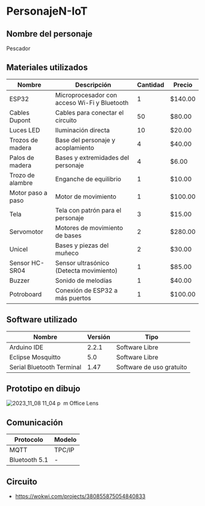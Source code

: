 # PersonajeN-IoT

## Nombre del personaje
Pescador

## Materiales utilizados
| Nombre | Descripción | Cantidad | Precio |
|--|--|--|--|
| ESP32 | Microprocesador con acceso Wi-Fi y Bluetooth | 1 | $140.00 |
| Cables Dupont | Cables para conectar el circuito | 50 | $80.00 |
| Luces LED | Iluminación directa | 10 | $20.00 |
| Trozos de madera | Base del personaje y acoplamiento | 4 | $40.00 |
| Palos de madera | Bases y extremidades del personaje | 4 | $6.00 |
| Trozo de alambre | Enganche de equilibrio | 1 | $10.00 |
| Motor paso a paso | Motor de movimiento | 1 | $100.00 |
| Tela | Tela con patrón para el personaje | 3 | $15.00 |
| Servomotor | Motores de movimiento de bases | 2 | $280.00 |
| Unicel | Bases y piezas del muñeco | 2 | $30.00 |
| Sensor HC-SR04 | Sensor ultrasónico (Detecta movimiento) | 1 | $85.00 |
| Buzzer | Sonido de melodías | 1 | $40.00 |
| Potroboard | Conexión de ESP32 a más puertos | 1 | $100.00 |

## Software utilizado
| Nombre | Versión | Tipo |
|--|--|--|
| Arduino IDE | 2.2.1 | Software Libre |
| Eclipse Mosquitto | 5.0 | Software Libre |
| Serial Bluetooth Terminal | 1.47 | Software de uso gratuito |
## Prototipo en dibujo
![2023_11_08 11_04 p  m  Office Lens](https://github.com/live112/PersonajeN-IoT/assets/68666691/db1fd31a-233a-464f-9d85-2542b0de2162)

## Comunicación
| Protocolo | Modelo |
|--|--|
| MQTT | TPC/IP |
| Bluetooth 5.1 | -

## Circuito
- https://wokwi.com/projects/380855875054840833
